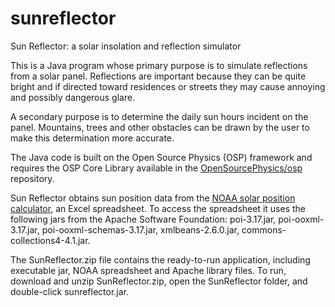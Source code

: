 # sunreflector
Sun Reflector: a solar insolation and reflection simulator

This is a Java program whose primary purpose is to simulate reflections from a solar panel. Reflections are important because they can be quite bright and if directed toward residences or streets they may cause annoying and possibly dangerous glare. 

A secondary purpose is to determine the daily sun hours incident on the panel. Mountains, trees and other obstacles can be drawn by the user to make this determination more accurate.

The Java code is built on the Open Source Physics (OSP) framework and requires the OSP Core Library available in the <a href="https://github.com/OpenSourcePhysics/osp" target="_blank">OpenSourcePhysics/osp</a> repository.

Sun Reflector obtains sun position data from the <a href="https://gml.noaa.gov/grad/solcalc/calcdetails.html" target="_blank">NOAA solar position calculator</a>, an Excel spreadsheet. To access the spreadsheet it uses the following jars from the Apache Software Foundation: poi-3.17.jar, poi-ooxml-3.17.jar, poi-ooxml-schemas-3.17.jar, xmlbeans-2.6.0.jar, commons-collections4-4.1.jar.

The SunReflector.zip file contains the ready-to-run application, including executable jar, NOAA spreadsheet and Apache library files. To run, download and unzip SunReflector.zip, open the SunReflector folder, and double-click sunreflector.jar.
